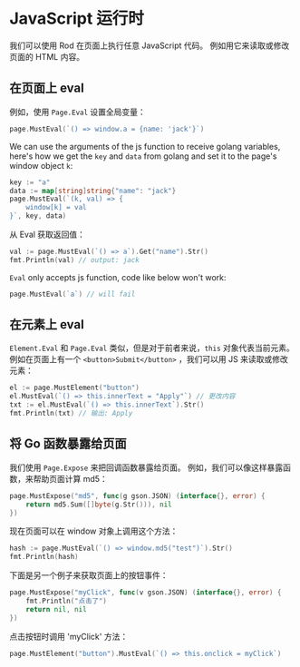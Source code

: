 # JavaScript 运行时

我们可以使用 Rod 在页面上执行任意 JavaScript 代码。 例如用它来读取或修改页面的 HTML 内容。

## 在页面上 eval

例如，使用 `Page.Eval` 设置全局变量：

```go
page.MustEval(`() => window.a = {name: 'jack'}`)
```

We can use the arguments of the js function to receive golang variables, here's how we get the `key` and `data` from golang and set it to the page's window object `k`:

```go
key := "a"
data := map[string]string{"name": "jack"}
page.MustEval(`(k, val) => {
    window[k] = val
}`, key, data)
```

从 Eval 获取返回值：

```go
val := page.MustEval(`() => a`).Get("name").Str()
fmt.Println(val) // output: jack
```

`Eval` only accepts js function, code like below won't work:

```go
page.MustEval(`a`) // will fail
```

## 在元素上 eval

`Element.Eval` 和 `Page.Eval` 类似，但是对于前者来说，`this` 对象代表当前元素。 例如在页面上有一个 `<button>Submit</button>` ，我们可以用 JS 来读取或修改元素：

```go
el := page.MustElement("button")
el.MustEval(`() => this.innerText = "Apply"`) // 更改内容
txt := el.MustEval(`() => this.innerText`).Str()
fmt.Println(txt) // 输出: Apply
```

## 将 Go 函数暴露给页面

我们使用 `Page.Expose` 来把回调函数暴露给页面。 例如，我们可以像这样暴露函数，来帮助页面计算 md5：

```go
page.MustExpose("md5", func(g gson.JSON) (interface{}, error) {
    return md5.Sum([]byte(g.Str())), nil
})
```

现在页面可以在 window 对象上调用这个方法：

```go
hash := page.MustEval(`() => window.md5("test")`).Str()
fmt.Println(hash)
```

下面是另一个例子来获取页面上的按钮事件：

```go
page.MustExpose("myClick", func(v gson.JSON) (interface{}, error) {
    fmt.Println("点击了")
    return nil, nil
})
```

点击按钮时调用 'myClick' 方法：

```go
page.MustElement("button").MustEval(`() => this.onclick = myClick`)
```
